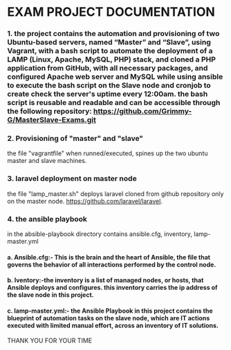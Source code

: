 # EXAM PROJECT DOCUMENTATION 
### 1. the project contains the automation and provisioning of two Ubuntu-based servers, named “Master” and “Slave”, using Vagrant, with a bash script to automate the deployment of a LAMP (Linux, Apache, MySQL, PHP) stack, and cloned a PHP application from GitHub, with all necessary packages, and configured Apache web server and MySQL while using ansible to execute the bash script on the Slave node and cronjob to create check the server's uptime every 12:00am. the bash script is reusable and readable and can be accessible through the following repository: https://github.com/Grimmy-G/MasterSlave-Exams.git

### 2. Provisioning of "master" and "slave"
the file "vagrantfile" when runned/executed, spines up the two ubuntu master and slave machines.


### 3. laravel deployment on master node
the file "lamp_master.sh" deploys laravel cloned from github repository only on the master node. https://github.com/laravel/laravel.

### 4. the ansible playbook
in the absible-playbook directory contains ansible.cfg, inventory, lamp-master.yml 

#### a. Ansible.cfg:- This is the brain and the heart of Ansible, the file that governs the behavior of all interactions performed by the control node.

#### b. Iventory:-the inventory is a list of managed nodes, or hosts, that Ansible deploys and configures. this inventory carries the ip address of the slave node in this project.

#### c. lamp-master.yml:- the Ansible Playbook in this project contains the blueprint of automation tasks on the slave node, which are IT actions executed with limited manual effort, across an inventory of IT solutions.

THANK YOU FOR YOUR TIME